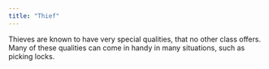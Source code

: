 ```yaml
---
title: "Thief"
---
```


Thieves are known to have very special qualities, that no other class
offers. Many of these qualities can come in handy in many situations,
such as picking locks.